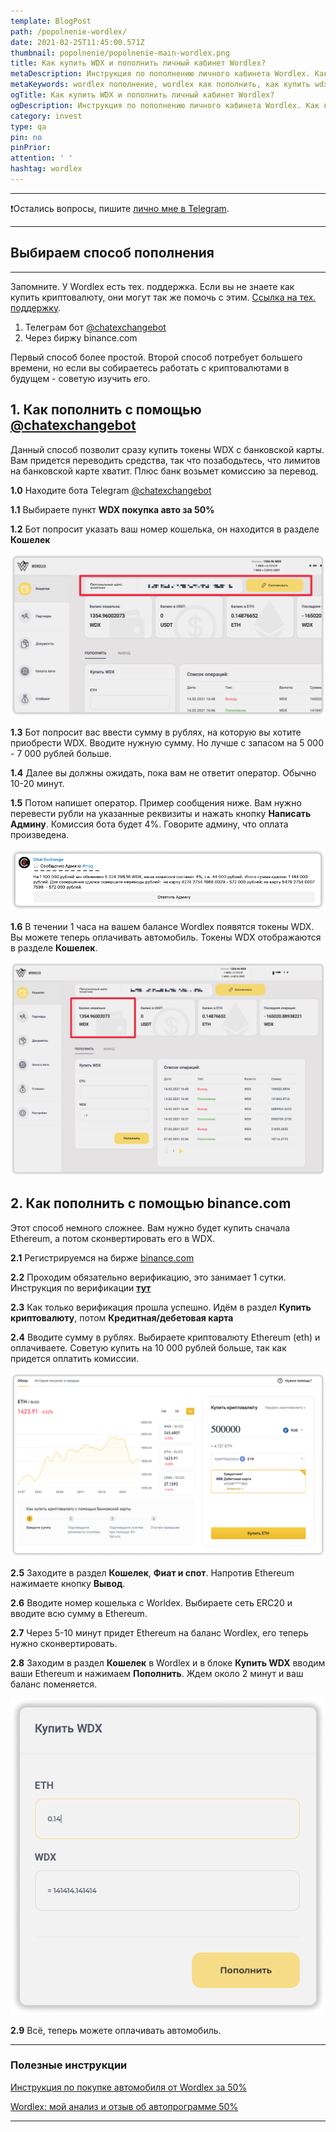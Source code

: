 ```yaml
---
template: BlogPost
path: /popolnenie-wordlex/
date: 2021-02-25T11:45:00.571Z
thumbnail: popolnenie/popolnenie-main-wordlex.png
title: Как купить WDX и пополнить личный кабинет Wordlex?
metaDescription: Инструкция по пополнению личного кабинета Wordlex. Как купить токен WDX. Как перевести Ethereum в токен WDX?
metaKeywords: wordlex пополнение, wordlex как пополнить, как купить wdx wordlex
ogTitle: Как купить WDX и пополнить личный кабинет Wordlex?
ogDescription: Инструкция по пополнению личного кабинета Wordlex. Как купить токен WDX. Как перевести Ethereum в токен WDX?
category: invest
type: qa
pin: no
pinPrior: 
attention: ' '
hashtag: wordlex
---
```


***
❗️Остались вопросы, пишите [лично мне в Telegram](https://t.me/girlwithbun).
***

## Выбираем способ пополнения
***

Запомните. У Wordlex есть тех. поддержка. Если вы не знаете как купить криптовалюту, они могут так же помочь с этим. [Ссылка на тех. поддержку](https://wordlex.info/).

1. Телеграм бот [@chatexchangebot](http://t.me/chatexchangebot)
2. Через биржу binance.com 

Первый способ более простой. Второй способ потребует большего времени, но если вы собираетесь работать с криптовалютами в будущем - советую изучить его.

## 1. Как пополнить с помощью [@chatexchangebot](http://t.me/chatexchangebot)

Данный способ позволит сразу купить токены WDX с банковской карты. Вам придется переводить средства, так что позабодьтесь, что лимитов на банковской карте хватит. Плюс банк возьмет комиссию за перевод.

**1.0** Находите бота Telegram [@chatexchangebot](http://t.me/chatexchangebot)

**1.1** Выбираете пункт **WDX покупка авто за 50%**

**1.2** Бот попросит указать ваш номер кошелька, он находится в разделе **Кошелек**

![Кошелек Wordlex](wallet-wordlex.png)

**1.3** Бот попросит вас ввести сумму в рублях, на которую вы хотите приобрести WDX. Вводите нужную сумму. Но лучше с запасом на 5 000 - 7 000 рублей больше.

**1.4** Далее вы должны ожидать, пока вам не ответит оператор. Обычно 10-20 минут.

**1.5** Потом напишет оператор. Пример сообщения ниже. Вам нужно перевести рубли на указанные реквизиты и нажать кнопку **Написать Админу**. Комиссия бота будет 4%. Говорите админу, что оплата произведена. 

![Сообщение от админа в боте chatexchangebot](bot-wordl-pay.png)

**1.6** В течении 1 часа на вашем балансе Wordlex появятся токены WDX. Вы можете теперь оплачивать автомобиль. Токены WDX отображаются в разделе **Кошелек**.

![Баланс WDX в Wordlex](balance-wdx-wordlex.png)

## 2. Как пополнить с помощью binance.com

Этот способ немного сложнее. Вам нужно будет купить сначала Ethereum, а потом сконвертировать его в WDX. 

**2.1** Регистрируемся на бирже [binance.com](https://www.binance.com/)

**2.2** Проходим обязательно верификацию, это занимает 1 сутки. Инструкция по верификации **[тут](https://pyromid.ru/verifikaciya-binance/)**

**2.3** Как только верификация прошла успешно. Идём в раздел **Купить криптовалюту**, потом **Кредитная/дебетовая карта**

**2.4** Вводите сумму в рублях. Выбираете криптовалюту Ethereum (eth) и оплачиваете. Советую купить на 10 000 рублей больше, так как придется оплатить комиссии.

![Покупка криптовалюты для Wordlex на binance](binance-buy-wordlex-crypto.png)

**2.5** Заходите в раздел **Кошелек**, **Фиат и спот**. Напротив Ethereum нажимаете кнопку **Вывод**.

**2.6** Вводите номер кошелька с Worldex. Выбираете сеть ERC20 и вводите всю сумму в Ethereum.

**2.7** Через 5-10 минут придет Ethereum на баланс Wordlex, его теперь нужно сконвертировать.

**2.8** Заходим в раздел **Кошелек** в Wordlex и в блоке **Купить WDX** вводим ваши Ethereum и нажимаем **Пополнить**. Ждем около 2 минут и ваш баланс поменяется. 

![Блок конвертации Ethereum в токен WDX](block-pay-wordlex.png)

**2.9** Всё, теперь можете оплачивать автомобиль.

***
### Полезные инструкции

[Инструкция по покупке автомобиля от Wordlex за 50%](https://pyromid.ru/avtoprogramma-wordlex/)

[Wordlex: мой анализ и отзыв об автопрограмме 50%](http://pyromid.ru/info-wordlex/)


***
